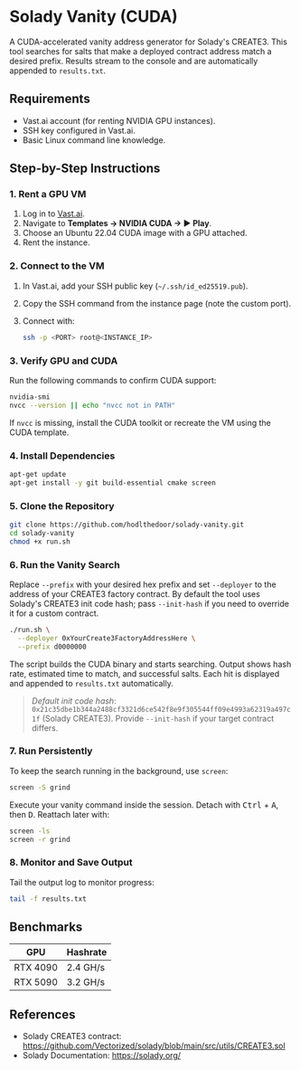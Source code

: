 # Solady Vanity (CUDA)

A CUDA-accelerated vanity address generator for Solady's CREATE3. This tool searches for salts that make a deployed contract address match a desired prefix. Results stream to the console and are automatically appended to `results.txt`.


## Requirements

- Vast.ai account (for renting NVIDIA GPU instances).
- SSH key configured in Vast.ai.
- Basic Linux command line knowledge.

## Step-by-Step Instructions

### 1. Rent a GPU VM

1. Log in to [Vast.ai](https://vast.ai/).
2. Navigate to **Templates → NVIDIA CUDA → ▶ Play**.
3. Choose an Ubuntu 22.04 CUDA image with a GPU attached.
4. Rent the instance.

### 2. Connect to the VM

1. In Vast.ai, add your SSH public key (`~/.ssh/id_ed25519.pub`).
2. Copy the SSH command from the instance page (note the custom port).
3. Connect with:

   ```bash
   ssh -p <PORT> root@<INSTANCE_IP>
   ```

### 3. Verify GPU and CUDA

Run the following commands to confirm CUDA support:

```bash
nvidia-smi
nvcc --version || echo "nvcc not in PATH"
```

If `nvcc` is missing, install the CUDA toolkit or recreate the VM using the CUDA template.

### 4. Install Dependencies

```bash
apt-get update
apt-get install -y git build-essential cmake screen
```

### 5. Clone the Repository

```bash
git clone https://github.com/hodlthedoor/solady-vanity.git
cd solady-vanity
chmod +x run.sh
```

### 6. Run the Vanity Search

Replace `--prefix` with your desired hex prefix and set `--deployer` to the address of your CREATE3 factory contract. By default the tool uses Solady's CREATE3 init code hash; pass `--init-hash` if you need to override it for a custom contract.

```bash
./run.sh \
  --deployer 0xYourCreate3FactoryAddressHere \
  --prefix d0000000
```

The script builds the CUDA binary and starts searching. Output shows hash rate, estimated time to match, and successful salts. Each hit is displayed and appended to `results.txt` automatically.

> _Default init code hash_: `0x21c35dbe1b344a2488cf3321d6ce542f8e9f305544ff09e4993a62319a497c1f` (Solady CREATE3). Provide `--init-hash` if your target contract differs.

### 7. Run Persistently

To keep the search running in the background, use `screen`:

```bash
screen -S grind
```

Execute your vanity command inside the session. Detach with <kbd>Ctrl</kbd> + <kbd>A</kbd>, then <kbd>D</kbd>. Reattach later with:

```bash
screen -ls
screen -r grind
```

### 8. Monitor and Save Output

Tail the output log to monitor progress:

```bash
tail -f results.txt
```

## Benchmarks

| GPU        | Hashrate |
|------------|----------|
| RTX 4090   | 2.4 GH/s |
| RTX 5090   | 3.2 GH/s |

## References

- Solady CREATE3 contract: <https://github.com/Vectorized/solady/blob/main/src/utils/CREATE3.sol>
- Solady Documentation: <https://solady.org/>
